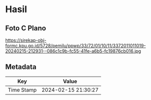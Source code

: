 # Hasil

## Foto C Plano

https://sirekap-obj-formc.kpu.go.id/5728/pemilu/ppwp/33/72/01/10/11/3372011011019-20240215-212931--086c1c9b-fc55-41fe-a6b5-fc19876cb016.jpg


## Metadata

| Key        | Value               |
| ---------- | ------------------- |
| Time Stamp | 2024-02-15 21:30:27 |



